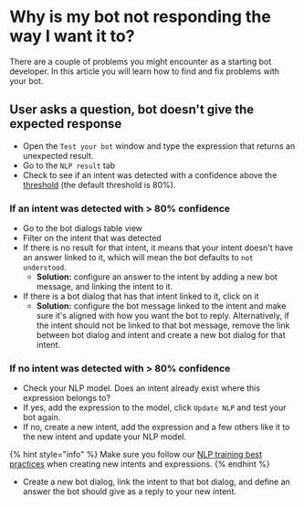 # Why is my bot not responding the way I want it to?

There are a couple of problems you might encounter as a starting bot developer. In this article you will learn how to find and fix problems with your bot.

## User asks a question, bot doesn't give the expected response

* Open the `Test your bot`  window and type the expression that returns an unexpected result.
* Go to the `NLP result` tab
* Check to see if an intent was detected with a confidence above the [threshold](../understanding-users/natural-language-processing-nlp/settings.md) \(the default threshold is 80%\).

### If an intent was detected with &gt; 80% confidence

* Go to the bot dialogs table view
* Filter on the intent that was detected
* If there is no result for that intent, it means that your intent doesn't have an answer linked to it, which will mean the bot defaults to `not understood`.
  * **Solution:** configure an answer to  the intent by adding a new bot message, and linking the intent to it.
* If there is a bot dialog that has that intent linked to it, click on it 
  * **Solution:** configure the bot message linked to the intent and make sure it's aligned with how you want the bot to reply. Alternatively, if the intent should not be linked to that bot message, remove the link between bot dialog and intent and create a new bot dialog for that intent.

### If no intent was detected with &gt; 80% confidence

* Check your NLP model. Does an intent already exist where this expression belongs to?
* If yes, add the expression to the model, click `Update NLP` and test your bot again.
* If no, create a new intent, add the expression and a few others like it to the new intent and update your NLP model.

{% hint style="info" %}
Make sure you follow our [NLP training best practices](how-to-nlp.md) when creating new intents and expressions.
{% endhint %}

* Create a new bot dialog, link the intent to that bot dialog, and define an answer the bot should give as a reply to your new intent.



